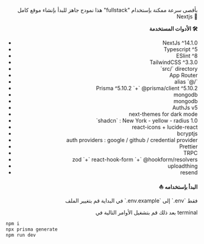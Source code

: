 <p align="right">هذا نمودج جاهز للبدأ بإنشاء موقع كامل "fullstack" بأقصى سرعة ممكنة بإستخدام Nextjs 🚀 </p>

<p align="right"><strong>الأدوات المستخدمة 🛠️</strong></p>

<ul align="right">
<li align="right"> NextJs ^14.1.0</li>
<li align="right"> Typescript ^5</li>
<li align="right"> ESlint ^8</li>
<li align="right"> TailwindCSS ^3.3.0</li>
<li align="right"> `src/` directory</li>
<li align="right"> App Router</li>
<li align="right"> alias `@/`</li>
<li align="right"> Prisma ^5.10.2 `+` @prisma/client ^5.10.2</li>
<li align="right"> mongodb</li>
<li align="right"> mongodb</li>
<li align="right"> AuthJs v5</li>
<li align="right"> next-themes for dark mode</li>
<li align="right"> `shadcn` : New York - yellow - radius 1.0</li>
<li align="right"> react-icons + lucide-react</li>
<li align="right"> bcryptjs</li>
<li align="right"> auth providers : google / github / credential provider</li>
<li align="right"> Prettier</li>
<li align="right"> TRPC</li>
<li align="right"> zod `+` react-hook-form `+` @hookform/resolvers</li>
<li align="right"> uploadthing</li>
<li align="right"> resend</li>
</ul>

<p align="right"><strong>⛵ البدأ بإستخدامه</strong></p>

<p align="right">في البداية قم بتغيير الملف `.env.example` إلى `.env` فقط</p>

<p align="right">بعد ذلك قم بتشغيل الأوامر التالية في terminal</p>

```bash
npm i
npx prisma generate
npm run dev
```

